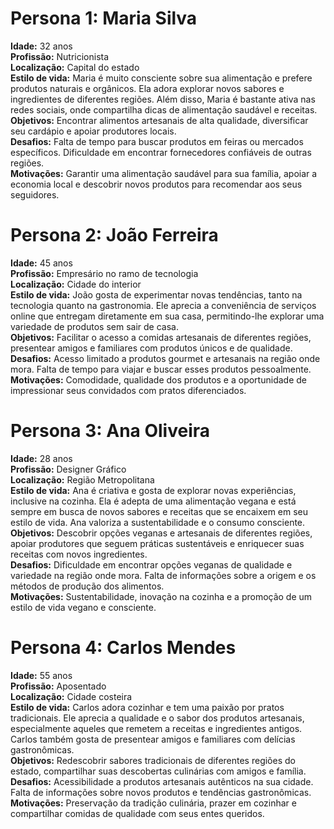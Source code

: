 # Persona 1: Maria Silva

**Idade:** 32 anos  
**Profissão:** Nutricionista  
**Localização:** Capital do estado  
**Estilo de vida:** Maria é muito consciente sobre sua alimentação e prefere produtos naturais e orgânicos. Ela adora explorar novos sabores e ingredientes de diferentes regiões. Além disso, Maria é bastante ativa nas redes sociais, onde compartilha dicas de alimentação saudável e receitas.  
**Objetivos:** Encontrar alimentos artesanais de alta qualidade, diversificar seu cardápio e apoiar produtores locais.  
**Desafios:** Falta de tempo para buscar produtos em feiras ou mercados específicos. Dificuldade em encontrar fornecedores confiáveis de outras regiões.  
**Motivações:** Garantir uma alimentação saudável para sua família, apoiar a economia local e descobrir novos produtos para recomendar aos seus seguidores.

# Persona 2: João Ferreira

**Idade:** 45 anos  
**Profissão:** Empresário no ramo de tecnologia  
**Localização:** Cidade do interior  
**Estilo de vida:** João gosta de experimentar novas tendências, tanto na tecnologia quanto na gastronomia. Ele aprecia a conveniência de serviços online que entregam diretamente em sua casa, permitindo-lhe explorar uma variedade de produtos sem sair de casa.  
**Objetivos:** Facilitar o acesso a comidas artesanais de diferentes regiões, presentear amigos e familiares com produtos únicos e de qualidade.  
**Desafios:** Acesso limitado a produtos gourmet e artesanais na região onde mora. Falta de tempo para viajar e buscar esses produtos pessoalmente.  
**Motivações:** Comodidade, qualidade dos produtos e a oportunidade de impressionar seus convidados com pratos diferenciados.

# Persona 3: Ana Oliveira

**Idade:** 28 anos  
**Profissão:** Designer Gráfico  
**Localização:** Região Metropolitana  
**Estilo de vida:** Ana é criativa e gosta de explorar novas experiências, inclusive na cozinha. Ela é adepta de uma alimentação vegana e está sempre em busca de novos sabores e receitas que se encaixem em seu estilo de vida. Ana valoriza a sustentabilidade e o consumo consciente.  
**Objetivos:** Descobrir opções veganas e artesanais de diferentes regiões, apoiar produtores que seguem práticas sustentáveis e enriquecer suas receitas com novos ingredientes.  
**Desafios:** Dificuldade em encontrar opções veganas de qualidade e variedade na região onde mora. Falta de informações sobre a origem e os métodos de produção dos alimentos.  
**Motivações:** Sustentabilidade, inovação na cozinha e a promoção de um estilo de vida vegano e consciente.

# Persona 4: Carlos Mendes

**Idade:** 55 anos  
**Profissão:** Aposentado  
**Localização:** Cidade costeira  
**Estilo de vida:** Carlos adora cozinhar e tem uma paixão por pratos tradicionais. Ele aprecia a qualidade e o sabor dos produtos artesanais, especialmente aqueles que remetem a receitas e ingredientes antigos. Carlos também gosta de presentear amigos e familiares com delícias gastronômicas.  
**Objetivos:** Redescobrir sabores tradicionais de diferentes regiões do estado, compartilhar suas descobertas culinárias com amigos e família.  
**Desafios:** Acessibilidade a produtos artesanais autênticos na sua cidade. Falta de informações sobre novos produtos e tendências gastronômicas.  
**Motivações:** Preservação da tradição culinária, prazer em cozinhar e compartilhar comidas de qualidade com seus entes queridos.
